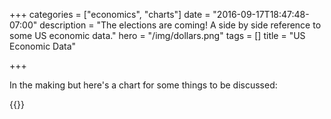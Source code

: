 +++
categories = ["economics", "charts"]
date = "2016-09-17T18:47:48-07:00"
description = "The elections are coming! A side by side reference to some US economic data."
hero = "/img/dollars.png"
tags = []
title = "US Economic Data"

+++

In the making but here's a chart for some things to be discussed:

{{<highcharts src="/charts/controversial.json" id="some-chart-dude">}}
